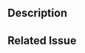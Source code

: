 <!--- Provide a general summary of your changes in the Title above -->

## Description

<!--- Describe your changes in detail -->

## Related Issue

<!--- Please link the related issue here if applicable -->

